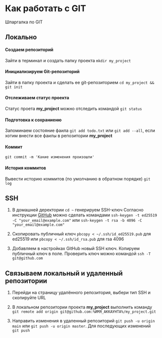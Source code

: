 
# Как работать с GIT

Шпаргалка по GIT

## Локально

#### Создаем репозиторий
Зайти в терминал и создать папку проекта `mkdir my_project`

#### Инициализируем Git-репозиторий
Зайти в папку проекта и сделать ее git-репозиторием `cd my_project && git init`

#### Отслеживаем статус проекта
Статус проета __my_project__ можно отследить командой `git status`

#### Подготовка к сохраниеню
Запоминаем состояние фаила `git add todo.txt` или `git add --all`, если хотим внести все фаилы в репозитории __my_project__

#### Коммит
`git commit -m 'Какие изменения произошли'`

#### История коммитов
Вывести историю коммитов (по умолчанию в обратном порядке) `git log`

## SSH
1. В домашней деректории `cd ~` генерируем SSH-ключ
Согласно инструкции [GitHub](https://docs.github.com/en/authentication/connecting-to-github-with-ssh/generating-a-new-ssh-key-and-adding-it-to-the-ssh-agent) можно сделать командами `ssh-keygen -t ed25519 -C "your_email@example.com"` или `ssh-keygen -t rsa -b 4096 -C "your_email@example.com"`

2. Скопировать публичный ключ `pbcopy < ~/.ssh/id_ed25519.pub` для ed25519 или `pbcopy < ~/.ssh/id_rsa.pub` для rsa 4096

3. Добавляем в настройках GitHub новый SSH ключ. Копируем публичный ключ в поле.
Проверить ключ можно командой `ssh -T git@github.com`

## Связываем локальный и удаленный репозитории
1. Перейди на страницу удалённого репозитория, выбери тип SSH и скопируйте URL

2. В локальном репозитории проекта __my_project__ выполнить команду `git remote add origin git@github.com:%ИМЯ_АККАУНТА%/my_project.git`

3. Направить изменения в удаленный репозиторий `git push -u origin main` или `git push -u origin master`. Для последующих изменений `git push`